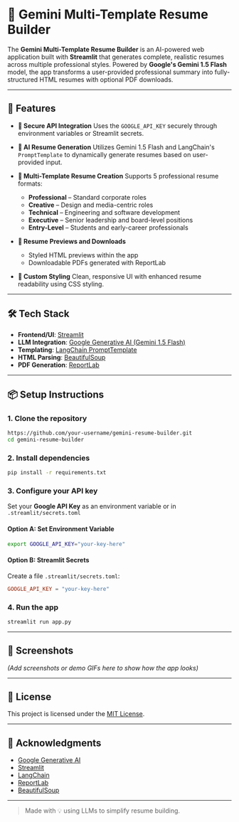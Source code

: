 # 📄 Gemini Multi-Template Resume Builder

The **Gemini Multi-Template Resume Builder** is an AI-powered web application built with **Streamlit** that generates complete, realistic resumes across multiple professional styles. Powered by **Google's Gemini 1.5 Flash** model, the app transforms a user-provided professional summary into fully-structured HTML resumes with optional PDF downloads.

---

## 🚀 Features

* **🔐 Secure API Integration**
  Uses the `GOOGLE_API_KEY` securely through environment variables or Streamlit secrets.

* **🧠 AI Resume Generation**
  Utilizes Gemini 1.5 Flash and LangChain's `PromptTemplate` to dynamically generate resumes based on user-provided input.

* **📄 Multi-Template Resume Creation**
  Supports 5 professional resume formats:

  * **Professional** – Standard corporate roles
  * **Creative** – Design and media-centric roles
  * **Technical** – Engineering and software development
  * **Executive** – Senior leadership and board-level positions
  * **Entry-Level** – Students and early-career professionals

* **📎 Resume Previews and Downloads**

  * Styled HTML previews within the app
  * Downloadable PDFs generated with ReportLab

* **🎨 Custom Styling**
  Clean, responsive UI with enhanced resume readability using CSS styling.

---

## 🛠️ Tech Stack

* **Frontend/UI**: [Streamlit](https://streamlit.io/)
* **LLM Integration**: [Google Generative AI (Gemini 1.5 Flash)](https://ai.google.dev/)
* **Templating**: [LangChain PromptTemplate](https://docs.langchain.com/docs/components/prompts/prompt-templates)
* **HTML Parsing**: [BeautifulSoup](https://www.crummy.com/software/BeautifulSoup/)
* **PDF Generation**: [ReportLab](https://www.reportlab.com/)

---

## 📦 Setup Instructions

### 1. Clone the repository

```bash
https://github.com/your-username/gemini-resume-builder.git
cd gemini-resume-builder
```

### 2. Install dependencies

```bash
pip install -r requirements.txt
```

### 3. Configure your API key

Set your **Google API Key** as an environment variable or in `.streamlit/secrets.toml`

#### Option A: Set Environment Variable

```bash
export GOOGLE_API_KEY="your-key-here"
```

#### Option B: Streamlit Secrets

Create a file `.streamlit/secrets.toml`:

```toml
GOOGLE_API_KEY = "your-key-here"
```

### 4. Run the app

```bash
streamlit run app.py
```

---

## 📸 Screenshots

*(Add screenshots or demo GIFs here to show how the app looks)*

---

## 📄 License

This project is licensed under the [MIT License](LICENSE).

---

## 🙌 Acknowledgments

* [Google Generative AI](https://ai.google.dev/)
* [Streamlit](https://streamlit.io/)
* [LangChain](https://www.langchain.com/)
* [ReportLab](https://www.reportlab.com/)
* [BeautifulSoup](https://www.crummy.com/software/BeautifulSoup/)

---

> Made with 💡 using LLMs to simplify resume building.
